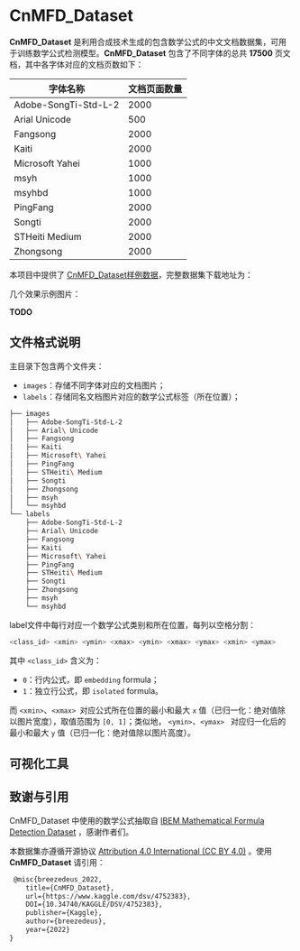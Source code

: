 # CnMFD_Dataset

**CnMFD_Dataset** 是利用合成技术生成的包含数学公式的中文文档数据集，可用于训练数学公式检测模型。**CnMFD_Dataset** 包含了不同字体的总共 **17500** 页文档，其中各字体对应的文档页数如下：

<div align="center">

| 字体名称             | 文档页面数量 |
| -------------------- | ------------ |
| Adobe-SongTi-Std-L-2 | 2000         |
| Arial Unicode        | 500          |
| Fangsong             | 2000         |
| Kaiti                | 2000         |
| Microsoft Yahei      | 1000         |
| msyh                 | 1000         |
| msyhbd               | 1000         |
| PingFang             | 2000         |
| Songti               | 2000         |
| STHeiti Medium       | 2000         |
| Zhongsong            | 2000         |

</div>



本项目中提供了 [CnMFD_Dataset样例数据](./examples/CnMFD_Dataset)，完整数据集下载地址为：



几个效果示例图片：

**TODO**



## 文件格式说明

主目录下包含两个文件夹：

* `images`：存储不同字体对应的文档图片；
* `labels`：存储同名文档图片对应的数学公式标签（所在位置）；



```bash
├── images
│   ├── Adobe-SongTi-Std-L-2
│   ├── Arial\ Unicode
│   ├── Fangsong
│   ├── Kaiti
│   ├── Microsoft\ Yahei
│   ├── PingFang
│   ├── STHeiti\ Medium
│   ├── Songti
│   ├── Zhongsong
│   ├── msyh
│   └── msyhbd
└── labels
    ├── Adobe-SongTi-Std-L-2
    ├── Arial\ Unicode
    ├── Fangsong
    ├── Kaiti
    ├── Microsoft\ Yahei
    ├── PingFang
    ├── STHeiti\ Medium
    ├── Songti
    ├── Zhongsong
    ├── msyh
    └── msyhbd
```



label文件中每行对应一个数学公式类别和所在位置，每列以空格分割：

```python
<class_id> <xmin> <ymin> <xmax> <ymin> <xmax> <ymax> <xmin> <ymax>
```

其中 `<class_id>` 含义为：

* `0`：行内公式，即 `embedding` formula；
* `1`：独立行公式，即 `isolated` formula。

而 `<xmin>`、`<xmax> `对应公式所在位置的最小和最大 `x` 值（已归一化：绝对值除以图片宽度），取值范围为 `[0, 1]`；类似地， `<ymin>`、`<ymax> ` 对应归一化后的最小和最大 `y` 值（已归一化：绝对值除以图片高度）。



## 可视化工具



## 致谢与引用

CnMFD_Dataset 中使用的数学公式抽取自 [IBEM Mathematical Formula Detection Dataset](https://zenodo.org/record/4757865) ，感谢作者们。



本数据集亦遵循开源协议 [Attribution 4.0 International (CC BY 4.0)](https://creativecommons.org/licenses/by/4.0/) 。使用 **CnMFD_Dataset** 请引用：

```tex
 @misc{breezedeus_2022,
	title={CnMFD_Dataset},
	url={https://www.kaggle.com/dsv/4752383},
	DOI={10.34740/KAGGLE/DSV/4752383},
	publisher={Kaggle},
	author={breezedeus},
	year={2022}
}
```

